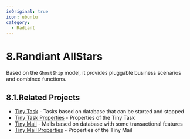 ```yaml
---
isOriginal: true
icon: ubuntu
category:
  - Radiant
---
```


# 8.Randiant AllStars

Based on the `GhostShip` model, it provides pluggable business scenarios and combined functions.

## 8.1.Related Projects

* [Tiny Task](8a-tinytask.md) - Tasks based on database that can be started and stopped
* [Tiny Task Properties](8b-prop-tinytask.md) - Properties of the Tiny Task
* [Tiny Mail](8c-tinymail.md) - Mails based on database with some transactional features
* [Tiny Mail Properties](8d-prop-tinymail.md) - Properties of the Tiny Mail
